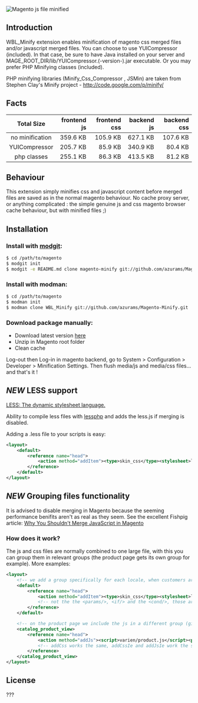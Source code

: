 ![Magento js file minified](http://i.imgur.com/w9NdG.png)
## Introduction

WBL_Minify extension enables minification of magento css merged files and/or  javascript merged files.
You can choose to use YUICompressor (included). In that case, be sure to have Java installed on your server and MAGE_ROOT_DIR/lib/YUICompressor.(-version-).jar executable.
Or you may prefer PHP Minifying classes (included).

PHP minifying libraries (Minify_Css_Compressor , JSMin) are taken from Stephen Clay's Minify project - http://code.google.com/p/minify/

## Facts

|   Total Size 	  | frontend js  | frontend css | backend js   |  backend css |
|:---------------:|-------------:|-------------:|-------------:|-------------:|
| no minification |  359.6 KB	 | 105.9 KB	|   627.1 KB   |   107.6 KB   |
| YUICompressor   |  205.7 KB  	 |  85.9 KB	|   340.9 KB   |    80.4 KB   |
| php classes     |  255.1 KB	 |  86.3 KB 	|   413.5 KB   |    81.2 KB   |

## Behaviour

This extension simply minifies css and javascript content before merged files are saved as in the normal magento behaviour.
No cache proxy server, or anything complicated : the simple genuine js and css magento browser cache behaviour, but with minified files ;)

## Installation

### Install with [modgit](https://github.com/jreinke/modgit):

```bash
$ cd /path/to/magento
$ modgit init
$ modgit -e README.md clone magento-minify git://github.com/azurams/Magento-Minify.git
```

### Install with modman:
```bash
$ cd /path/to/magento
$ modman init
$ modman clone WBL_Minify git://github.com/azurams/Magento-Minify.git
```

### Download package manually:

* Download latest version [here](https://github.com/azurams/Magento-Minify/archive/master.zip)
* Unzip in Magento root folder
* Clean cache

Log-out then Log-in in magento backend, go to System > Configuration > Developer > Minification Settings.
Then flush media/js and media/css files... and that's it !

## *NEW* LESS support

[LESS: The dynamic stylesheet language.](http://lesscss.org/)

Ability to compile less files with [lessphp](http://leafo.net/lessphp/) and adds the less.js if
merging is disabled.

Adding a .less file to your scripts is easy:

```xml
<layout>
    <default>
        <reference name="head">
            <action method="addItem"><type>skin_css</type><stylesheet>less/responsive.less</stylesheet></action>
        </reference>
    </default>
</layout>
```

## *NEW* Grouping files functionality

It is advised to disable merging in Magento because the seeming performance benifits aren't as real
as they seem. See the excellent Fishpig article:
[Why You Shouldn't Merge JavaScript in Magento](http://fishpig.co.uk/blog/why-you-shouldnt-merge-javascript-in-magento.html)

### How does it work?

The js and css files are normally combined to one large file, with this you can group them in
relevant groups (the product page gets its own group for example). More examples:

```xml
<layout>
	<!-- we add a group specifically for each locale, when customers are switching a language the whole css doesn't need to be reloaded -->
    <default>
        <reference name="head">
            <action method="addItem"><type>skin_css</type><stylesheet>less/responsive.less</stylesheet><params/><if/><cond/><group>locale</group></action>
            <!-- not the the <params/>, <if/> and the <cond/>, those are required. -->
        </reference>
    </default>

    <!-- on the product page we include the js in a different group (given the same name as the handle) -->
    <catalog_product_view>
        <reference name="head">
            <action method="addJs"><script>varien/product.js</script><params/><group>catalog_product_view</group></action>
            <!-- addCss works the same, addCssIe and addJsIe work the same -->
        </reference>
    </catalog_product_view>
</layout>
```

## License

???
